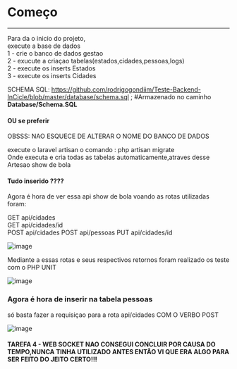 <h1>Começo</h1>
<hr>

Para da o inicio do projeto,<br>
execute a base de dados<br>
1 - crie o banco de dados gestao <br>
2 - exucute a criaçao tabelas(estados,cidades,pessoas,logs)<br>
2 - execute os inserts Estados<br>
3 - execute os inserts Cidades<br>
 
 SCHEMA SQL:
 https://github.com/rodrigogondiim/Teste-Backend-InCicle/blob/master/database/schema.sql
;
#Armazenado no caminho <b>Database/Schema.SQL</b>

<h4>OU se preferir</h4>

OBSSS: NAO ESQUECE DE ALTERAR O NOME DO BANCO DE DADOS

execute o laravel artisan o comando : php artisan migrate  
Onde executa e cria todas as tabelas automaticamente,atraves desse Artesao show de bola


<h4>Tudo inserido ????</h4>

Agora é hora de ver essa api show de bola voando
as rotas utilizadas foram:

GET  api/cidades       
GET  api/cidades/id    
POST api/cidades
POST api/pessoas
PUT  api/cidades/id    

![image](https://user-images.githubusercontent.com/99778340/155343894-8f06e55c-ee07-4d27-b947-cc7e14cb2672.png)


Mediante a essas rotas e seus respectivos retornos
foram realizado os teste com o PHP UNIT

![image](https://user-images.githubusercontent.com/99778340/155345511-49bf106d-bc7e-4840-9446-c7a2574a2a5e.png)



<h3>Agora é hora de inserir na tabela pessoas</h3>

só basta fazer a requisiçao para a rota api/cidades COM O VERBO POST

![image](https://user-images.githubusercontent.com/99778340/155353472-bfb9eedb-74ba-4865-96da-d979e3876dc8.png)


<h4>TAREFA 4 - WEB SOCKET NAO CONSEGUI CONCLUIR POR CAUSA DO TEMPO,NUNCA TINHA UTILIZADO ANTES ENTÃO VI QUE ERA ALGO PARA SER FEITO DO JEITO CERTO!!!</h4>
